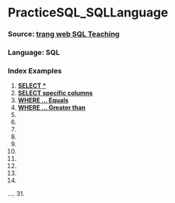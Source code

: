 # PracticeSQL_SQLLanguage

### Source: [trang web SQL Teaching](https://www.w3resource.com/sql-exercises/)
### Language: SQL
### Index Examples
1. **[SELECT * ](https://www.sqlteaching.com/#!select)**
2. **[SELECT specific columns](https://www.sqlteaching.com/#!select_columns)**
3. **[WHERE ... Equals](https://www.sqlteaching.com/#!where_equals)**
4. **[WHERE ... Greater than](https://www.sqlteaching.com/#!where_greater_than)**
5. **[]()**
6. **[]()**
7. **[]()**
8. **[]()**
9. **[]()**
10. **[]()**
11. **[]()**
12. **[]()**
13. 
14.
....
31. **[]()**

